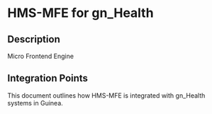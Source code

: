 # HMS-MFE for gn_Health

## Description

Micro Frontend Engine

## Integration Points

This document outlines how HMS-MFE is integrated with gn_Health systems in Guinea.
